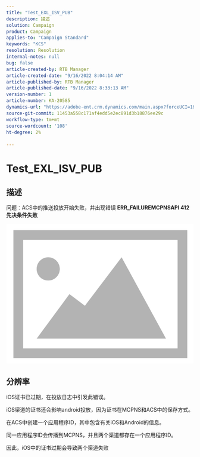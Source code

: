 ```yaml
---
title: "Test_EXL_ISV_PUB"
description: 描述
solution: Campaign
product: Campaign
applies-to: "Campaign Standard"
keywords: "KCS"
resolution: Resolution
internal-notes: null
bug: false
article-created-by: RTB Manager
article-created-date: "9/16/2022 8:04:14 AM"
article-published-by: RTB Manager
article-published-date: "9/16/2022 8:33:13 AM"
version-number: 1
article-number: KA-20585
dynamics-url: "https://adobe-ent.crm.dynamics.com/main.aspx?forceUCI=1&pagetype=entityrecord&etn=knowledgearticle&id=19aa6320-9635-ed11-9db1-000d3a5c1bcc"
source-git-commit: 11453a558c171af4edd5e2ec891d3b18876ee29c
workflow-type: tm+mt
source-wordcount: '108'
ht-degree: 2%

---
```


# Test_EXL_ISV_PUB

## 描述


问题：ACS中的推送投放开始失败，并出现错误 <b>ERR_FAILUREMCPNSAPI 412先决条件失败 </b>

![](assets/___276b812e-9a35-ed11-9db1-000d3a5c1bcc___.png)




## 分辨率


iOS证书已过期，在投放日志中引发此错误。

iOS渠道的证书还会影响android投放，因为证书在MCPNS和ACS中的保存方式。

在ACS中创建一个应用程序ID，其中包含有关iOS和Android的信息。

同一应用程序ID会传播到MCPNS，并且两个渠道都存在一个应用程序ID。

因此，iOS中的证书过期会导致两个渠道失败
